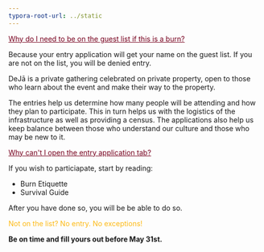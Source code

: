 ```yaml
---
typora-root-url: ../static
---
```


<span style="color:#77011e;"><u>Why do I need to be on the guest list if this is a burn?</u></span>

Because your entry application will get your name on the guest list. If you are not on the list, you will be denied entry. 

DeJā is a private gathering celebrated on private property, open to those who learn about the event and make their way to the property.

The entries help us determine how many people will be attending and how they plan to participate. This in turn helps us with the logistics of the infrastructure as well as providing a census. The applications also help us keep balance between those who understand our culture and those who may be new to it.

<span style="color:#77011e;"><u>Why can't I open the entry application tab?</u></span>

If you wish to particiapate, start by reading:

- Burn Etiquette
- Survival Guide

After you have done so, you will be be able to do so.



<span style="color:#fdb913;">Not on the list? No entry. No exceptions!</span>



**Be on time and fill yours out before May 31st.**

